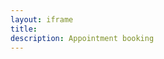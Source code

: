 ```yaml
---
layout: iframe
title: 
description: Appointment booking
---
```


<p></p>

<iframe id= 'myFrame' src="" frameborder="0" allowfullscreen></iframe>

<script>
var docId = urlParam() || "1";

if (docId == "2"){
$(document).attr("title", "Dr Shalima Pinnamaneni");
$('#project_title').text("Dr Shalima Pinnamaneni")
$('p').html("Book appointment with <a href='https://orthosam.com/shalima/#about'>Dr Shalima Pinnamaneni</a> <small>M.D General Medicine</small>:");
$('#myFrame').attr('src', 'https://script.google.com/macros/s/AKfycbwiQilaQaOp7pGQVWu8LVwcRIUfBIcoJTUw6iO4ibt6Uy2LL_78bnkXxNNuDx_pKXP2/exec');
} else {
$(document).attr("title", "Dr Samuel Manoj");
$('p').html("Book appointment with <a href='https://orthosam.com/samuel/#about'>Dr Samuel Manoj Ch</a> <small>M.S Orthopaedics(Manipal)</small>:");
$('#myFrame').attr('src','https://script.google.com/macros/s/AKfycbyEaM8kjMT4xesnHlfbeLGc1m4T-ZlB34pD_E1NaOhku0OGc5Aiomxb_HPsKS19a1Y7jg/exec');
}
function urlParam(){
var url = new URL(window.location.href);
var param = url.searchParams.toString().slice(0, -1);
return param;
}

function otherSignedInStuff(googleUser){}

</script>
